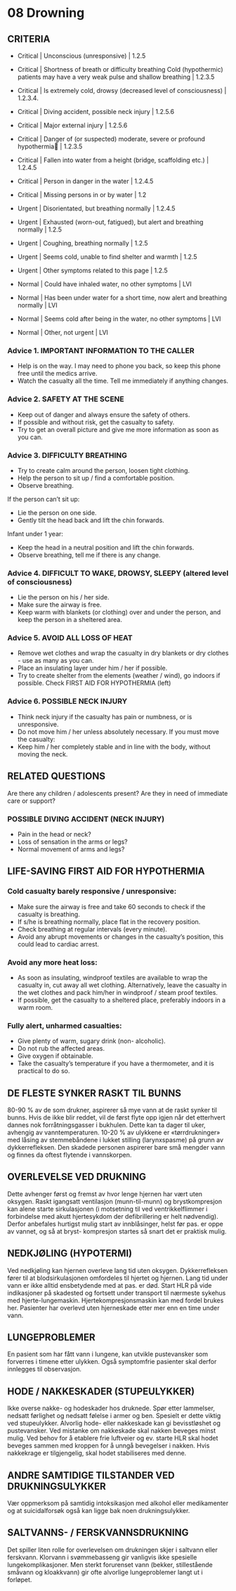 # 08 Drowning

## CRITERIA

- Critical | Unconscious (unresponsive) | 1.2.5
- Critical | Shortness of breath or difficulty breathing Cold (hypothermic) patients may have a very weak pulse and shallow breathing | 1.2.3.5 
- Critical | Is extremely cold, drowsy (decreased level of consciousness) | 1.2.3.4.
- Critical | Diving accident, possible neck injury | 1.2.5.6 
- Critical | Major external injury | 1.2.5.6 
- Critical | Danger of (or suspected) moderate, severe or profound hypothermia | 1.2.3.5 
- Critical | Fallen into water from a height (bridge, scaffolding etc.) | 1.2.4.5 
- Critical | Person in danger in the water | 1.2.4.5 
- Critical | Missing persons in or by water | 1.2 

- Urgent | Disorientated, but breathing normally | 1.2.4.5 
- Urgent | Exhausted (worn-out, fatigued), but alert and breathing normally | 1.2.5 
- Urgent | Coughing, breathing normally | 1.2.5 
- Urgent | Seems cold, unable to find shelter and warmth | 1.2.5 
- Urgent | Other symptoms related to this page | 1.2.5 

- Normal | Could have inhaled water, no other symptoms | LVI 
- Normal | Has been under water for a short time, now alert and breathing normally | LVI 
- Normal | Seems cold after being in the water, no other symptoms | LVI 
- Normal | Other, not urgent | LVI 

### Advice 1. IMPORTANT INFORMATION TO THE CALLER
- Help is on the way. I may need to phone you back, so keep this phone free until the medics arrive.
- Watch the casualty all the time. Tell me immediately if anything changes.

### Advice 2. SAFETY AT THE SCENE
- Keep out of danger and always ensure the safety of others.
- If possible and without risk, get the casualty to safety.
- Try to get an overall picture and give me more information as soon as you can.

### Advice 3. DIFFICULTY BREATHING
- Try to create calm around the person, loosen tight clothing.
- Help the person to sit up / find a comfortable position.
- Observe breathing.

If the person can’t sit up:
- Lie the person on one side.
- Gently tilt the head back and lift the chin forwards.

Infant under 1 year:
- Keep the head in a neutral position and lift the chin forwards.
- Observe breathing, tell me if there is any change.

### Advice 4. DIFFICULT TO WAKE, DROWSY, SLEEPY (altered level of consciousness)
- Lie the person on his / her side.
- Make sure the airway is free.
- Keep warm with blankets (or clothing) over and under the person, and keep the person in a sheltered area.

### Advice 5. AVOID ALL LOSS OF HEAT
- Remove wet clothes and wrap the casualty in dry blankets or dry clothes - use as many as you can.
- Place an insulating layer under him / her if possible.
- Try to create shelter from the elements (weather / wind), go indoors if possible.
Check FIRST AID FOR HYPOTHERMIA (left)

### Advice 6. POSSIBLE NECK INJURY
- Think neck injury if the casualty has pain or numbness, or is unresponsive.
- Do not move him / her unless absolutely necessary.
If you must move the casualty:
- Keep him / her completely stable and in line with the body, without moving the neck.


## RELATED QUESTIONS
Are there any children / adolescents present? Are they in need of immediate care or support?

### POSSIBLE DIVING ACCIDENT (NECK INJURY)
- Pain in the head or neck?
- Loss of sensation in the arms or legs?
- Normal movement of arms and legs?


## LIFE-SAVING FIRST AID FOR HYPOTHERMIA

### Cold casualty barely responsive / unresponsive:
- Make sure the airway is free and take 60 seconds to check if the casualty is breathing.
- If s/he is breathing normally, place flat in the recovery position.
- Check breathing at regular intervals (every minute).
- Avoid any abrupt movements or changes in the casualty’s position, this could lead to cardiac arrest.

### Avoid any more heat loss:
- As soon as insulating, windproof textiles are available to wrap the casualty in, cut away all wet clothing. Alternatively, leave the casualty in the wet clothes and pack him/her in windproof / steam proof textiles.
- If possible, get the casualty to a sheltered place, preferably indoors in a warm room.

### Fully alert, unharmed casualties:
- Give plenty of warm, sugary drink (non- alcoholic).
- Do not rub the affected areas.
- Give oxygen if obtainable.
- Take the casualty’s temperature if you have a thermometer, and it is practical to do so.

## DE FLESTE SYNKER RASKT TIL BUNNS
80-90 % av de som drukner, aspirerer så mye vann at de raskt synker til bunns. Hvis de ikke blir reddet, vil de først flyte opp igjen når det etterhvert dannes nok forråtningsgasser i bukhulen. Dette kan ta dager til uker, avhengig av vanntemperaturen. 10-20 % av ulykkene er «tørrdrukninger» med låsing av stemmebåndene i lukket stilling (larynxspasme) på grunn av dykkerrefleksen. Den skadede personen aspirerer bare små mengder vann og finnes da oftest flytende i vannskorpen.

## OVERLEVELSE VED DRUKNING
Dette avhenger først og fremst av hvor lenge hjernen har vært uten oksygen. Raskt igangsatt ventilasjon (munn-til-munn) og brystkompresjon kan alene starte sirkulasjonen (i motsetning til ved ventrikkelflimmer i forbindelse med akutt hjertesykdom der defibrillering er helt nødvendig). Derfor anbefales hurtigst mulig start av innblåsinger, helst før pas. er oppe av vannet, og så at bryst- kompresjon startes så snart det er praktisk mulig.

## NEDKJØLING (HYPOTERMI)
Ved nedkjøling kan hjernen overleve lang tid uten oksygen. Dykkerrefleksen fører til at blodsirkulasjonen omfordeles til hjertet og hjernen. Lang tid under vann er ikke alltid ensbetydende med at pas. er død. Start HLR på vide indikasjoner på skadested og fortsett under transport til nærmeste sykehus med hjerte-lungemaskin. Hjertekompresjonsmaskin kan med fordel brukes her. Pasienter har overlevd uten hjerneskade etter mer enn en time under vann.

## LUNGEPROBLEMER
En pasient som har fått vann i lungene, kan utvikle pustevansker som forverres i timene etter ulykken. Også symptomfrie pasienter skal derfor innlegges til observasjon.

## HODE / NAKKESKADER (STUPEULYKKER)
Ikke overse nakke- og hodeskader hos druknede. Spør etter lammelser, nedsatt førlighet og nedsatt følelse i armer og ben. Spesielt er dette viktig ved stupeulykker. Alvorlig hode- eller nakkeskade kan gi bevisstløshet og pustevansker. Ved mistanke om nakkeskade skal nakken beveges minst mulig. Ved behov for å etablere frie luftveier og ev. starte HLR skal hodet beveges sammen med kroppen for å unngå bevegelser i nakken. Hvis nakkekrage er tilgjengelig, skal hodet stabiliseres med denne.

## ANDRE SAMTIDIGE TILSTANDER VED DRUKNINGSULYKKER
Vær oppmerksom på samtidig intoksikasjon med alkohol eller medikamenter og at suicidalforsøk også kan ligge bak noen drukningsulykker.

## SALTVANNS- / FERSKVANNSDRUKNING
Det spiller liten rolle for overlevelsen om drukningen skjer i saltvann eller ferskvann. Klorvann i svømmebasseng gir vanligvis ikke spesielle lungekomplikasjoner. Men sterkt forurenset vann (bekker, stillestående småvann og kloakkvann) gir ofte alvorlige lungeproblemer langt ut i forløpet.
